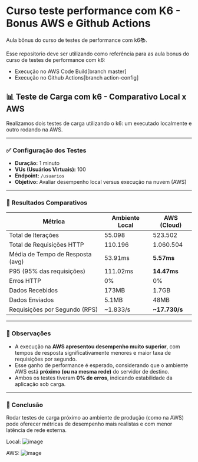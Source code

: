 # Curso teste performance com K6 - Bonus AWS e Github Actions
Aula bônus do curso de testes de performance com k6📚.

Esse repositorio deve ser utilizando como referência para as aula bonus do curso de testes de performance com k6: 
* Execução no AWS Code Build[branch master]
* Execução no Github Actions[branch action-config]

## 📊 Teste de Carga com k6 - Comparativo Local x AWS

Realizamos dois testes de carga utilizando o k6: um executado localmente e outro rodando na AWS.

---

### ✅ Configuração dos Testes

- **Duração:** 1 minuto
- **VUs (Usuários Virtuais):** 100
- **Endpoint:** `/usuarios`
- **Objetivo:** Avaliar desempenho local versus execução na nuvem (AWS)

---

### 📍 Resultados Comparativos

| Métrica                         | Ambiente Local             | AWS (Cloud)               |
|---------------------------------|----------------------------|---------------------------|
| Total de Iterações              | 55.098                     | 523.502                   |
| Total de Requisições HTTP       | 110.196                    | 1.060.504                 |
| Média de Tempo de Resposta (avg)| 53.91ms                    | **5.57ms**                |
| P95 (95% das requisições)       | 111.02ms                   | **14.47ms**               |
| Erros HTTP                      | 0%                         | 0%                        |
| Dados Recebidos                 | 173MB                      | 1.7GB                     |
| Dados Enviados                  | 5.1MB                      | 48MB                      |
| Requisições por Segundo (RPS)   | ~1.833/s                   | **~17.730/s**             |

---

### 🎯 Observações

- A execução na **AWS apresentou desempenho muito superior**, com tempos de resposta significativamente menores e maior taxa de requisições por segundo.
- Esse ganho de performance é esperado, considerando que o ambiente AWS está **próximo (ou na mesma rede)** do servidor de destino.
- Ambos os testes tiveram **0% de erros**, indicando estabilidade da aplicação sob carga.

---

### 🚀 Conclusão

Rodar testes de carga próximo ao ambiente de produção (como na AWS) pode oferecer métricas de desempenho mais realistas e com menor latência de rede externa.

Local:
![image](https://github.com/user-attachments/assets/5daa45ba-5bd1-494e-8fba-599ed6b0f9ca)

AWS:
![image](https://github.com/user-attachments/assets/78b5d698-c830-4155-a1f4-58bedec659e9)

